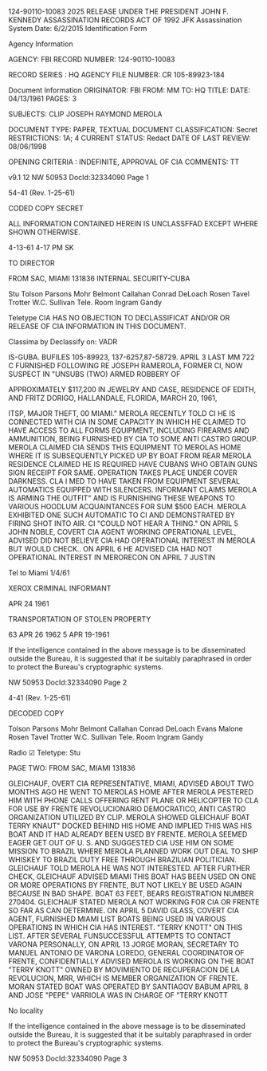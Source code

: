 124-90110-10083  2025 RELEASE UNDER THE PRESIDENT JOHN F. KENNEDY ASSASSINATION RECORDS ACT OF 1992
JFK Assassination System  Date: 6/2/2015
Identification Form

Agency Information

AGENCY: FBI
RECORD NUMBER: 124-90110-10083

RECORD SERIES : HQ
AGENCY FILE NUMBER: CR 105-89923-184

Document Information
ORIGINATOR: FBI
FROM: MM
TO: HQ
TITLE:
DATE: 04/13/1961
PAGES: 3

SUBJECTS: CLIP
JOSEPH RAYMOND MEROLA

DOCUMENT TYPE: PAPER, TEXTUAL DOCUMENT
CLASSIFICATION: Secret
RESTRICTIONS: 1A; 4
CURRENT STATUS: Redact
DATE OF LAST REVIEW: 08/06/1998

OPENING CRITERIA : INDEFINITE, APPROVAL OF CIA
COMMENTS: TT

v9.1 12
NW 50953 DocId:32334090 Page 1

54-41 (Rev. 1-25-61)

CODED COPY
SECRET

ALL INFORMATION CONTAINED
HEREIN IS UNCLASSFFAD
EXCEPT WHERE SHOWN
OTHERWISE.

4-13-61 4-17 PM SK

TO DIRECTOR

FROM SAC, MIAMI 131836
INTERNAL SECURITY-CUBA

Stu
Tolson
Parsons
Mohr
Belmont
Callahan
Conrad
DeLoach
Rosen
Tavel
Trotter
W.C. Sullivan
Tele. Room
Ingram
Gandy

Teletype
CIA HAS NO OBJECTION TO
DECLASSIFICAT AND/OR OR
RELEASE OF CIA INFORMATION
IN THIS DOCUMENT.

Classima by
Declassify on: VADR

IS-GUBA. BUFILES 105-89923, 137-6257,87-58729.
APRIL 3 LAST MM 722 C FURNISHED FOLLOWING RE JOSEPH RAMEROLA,
FORMER CI, NOW SUSPECT IN "UNSUBS (TWO) ARMED ROBBERY OF

APPROXIMATELY $117,200 IN JEWELRY AND CASE, RESIDENCE OF
EDITH, AND FRITZ DORIGO, HALLANDALE, FLORIDA, MARCH 20, 1961,

ITSP, MAJOR THEFT, 00 MIAMI." MEROLA RECENTLY TOLD CI HE
IS CONNECTED WITH CIA IN SOME CAPACITY IN WHICH HE CLAIMED TO
HAVE ACCESS TO ALL FORMS EQUIPMENT, INCLUDING FIREARMS AND
AMMUNITION, BEING FURNISHED BY CIA TO SOME ANTI CASTRO GROUP.
MEROLA CLAIMED CIA SENDS THIS EQUIPMENT TO MEROLAS HOME WHERE
IT IS SUBSEQUENTLY PICKED UP BY BOAT FROM REAR MEROLA RESIDENCE
CLAIMED HE IS REQUIRED HAVE CUBANS WHO OBTAIN GUNS SIGN RECEIPT
FOR SAME. OPERATION TAKES PLACE UNDER COVER DARKNESS. CLA I MED
TO HAVE TAKEN FROM EQUIPMENT SEVERAL AUTOMATICS EQUIPPED WITH
SILENCERS. INFORMANT CLAIMS MEROLA IS ARMING THE OUTFIT"
AND IS FURNISHING THESE WEAPONS TO VARIOUS HOODLUM ACQUAINTANCES
FOR SUM $500 EACH. MEROLA EXHIBITED ONE SUCH AUTOMATIC TO CI
AND DEMONSTRATED BY FIRING SHOT INTO AIR. CI "COULD NOT HEAR
A THING." ON APRIL 5 JOHN NOBLE, COVERT CIA AGENT WORKING
OPERATIONAL LEVEL, ADVISED DID NOT BELIEVE CIA HAD OPERATIONAL
INTEREST IN MEROLA BUT WOULD CHECK.. ON APRIL 6 HE ADVISED
CIA HAD NOT OPERATIONAL INTEREST IN MERORECON ON APRIL 7 JUSTIN

Tel to Miami
1/4/61

XEROX CRIMINAL INFORMANT

APR 24 1961

TRANSPORTATION OF STOLEN PROPERTY

63 APR 26 1962
5 APR 19-1961

If the intelligence contained in the above message is to be disseminated outside the Bureau, it is suggested that it be suitably
paraphrased in order to protect the Bureau's cryptographic systems.

NW 50953 DocId:32334090 Page 2

4-41 (Rev. 1-25-61)

DECODED COPY

Tolson
Parsons
Mohr
Belmont
Callahan
Conrad
DeLoach
Evans
Malone
Rosen
Tavel
Trotter
W.C. Sullivan
Tele. Room
Ingram
Gandy

Radio ☑ Teletype:
Stu

PAGE TWO: FROM SAC, MIAMI 131836

GLEICHAUF, OVERT CIA REPRESENTATIVE, MIAMI, ADVISED ABOUT TWO
MONTHS AGO HE WENT TO MEROLAS HOME AFTER MEROLA PESTERED HIM
WITH PHONE CALLS OFFERING RENT PLANE OR HELICOPTER TO CLA
FOR USE BY FRENTE REVOLUCIONARIO DEMOCRATICO, ANTI CASTRO
ORGANIZATION UTILIZED BY CLIP. MEROLA SHOWED GLEICHAUF BOAT
TERRY KNAUT" DOCKED BEHIND HIS HOME AND IMPLIED THIS WAS
HIS BOAT AND IT HAD ALREADY BEEN USED BY FRENTE. MEROLA
SEEMED EAGER GET OUT OF U. S. AND SUGGESTED CIA USE HIM ON
SOME MISSION TO BRAZIL WHERE MEROLA PLANNED WORK OUT DEAL
TO SHIP WHISKEY TO BRAZIL DUTY FREE THROUGH BRAZILIAN
POLITICIAN. GLEICHAUF TOLD MEROLA HE WAS NOT INTERESTED.
AFTER FURTHER CHECK, GLEICHAUF ADVISED MIAMI THIS BOAT HAS
BEEN USED ON ONE OR MORE OPERATIONS BY FRENTE, BUT NOT
LIKELY BE USED AGAIN BECAUSE IN BAD SHAPE. BOAT 63 FEET,
BEARS REGISTRATION NUMBER 270404. GLEICHAUF STATED MEROLA
NOT WORKING FOR CIA OR FRENTE SO FAR AS CAN DETERMINE. ON
APRIL 5 DAVID GLASS, COVERT CIA AGENT, FURNISHED MIAMI LIST
BOATS BEING USED IN VARIOUS OPERATIONS IN WHICH CIA HAS
INTEREST. "TERRY KNOTT" ON THIS LIST. AFTER SEVERAL
FUNSUCCESSFUL ATTEMPTS TO CONTACT VARONA PERSONALLY, ON APRIL 13
JORGE MORAN, SECRETARY TO MANUEL ANTONIO DE VARONA LOREDO,
GENERAL COORDINATOR OF FRENTE, CONFIDENTIALLY ADVISED MEROLA
IS WORKING ON THE BOAT "TERRY KNOTT" OWNED BY MOVIMIENTO DE
RECUPERACION DE LA REVOLUCION, MRR, WHICH IS MEMBER ORGANIZATION
OF FRENTE. MORAN STATED BOAT WAS OPERATED BY SANTIAGOV BABUM
APRIL 8 AND JOSE "PEPE" VARRIOLA WAS IN CHARGE OF "TERRY KNOTT

No locality

If the intelligence contained in the above message is to be disseminated outside the Bureau, it is suggested that it be suitably
paraphrased in order to protect the Bureau's cryptographic systems.

NW 50953 DocId:32334090 Page 3
